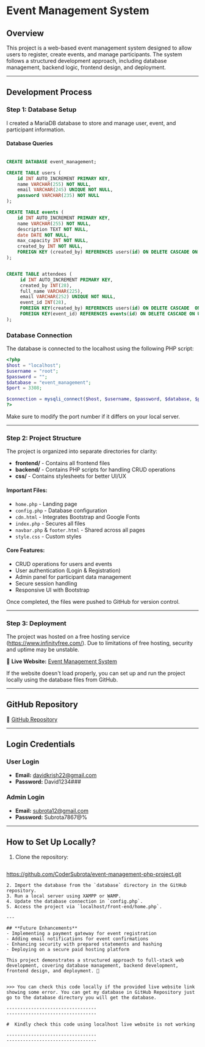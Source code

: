 # Event Management System

## Overview
This project is a web-based event management system designed to allow users to register, create events, and manage participants. The system follows a structured development approach, including database management, backend logic, frontend design, and deployment.

---

## **Development Process**

### **Step 1: Database Setup**
I created a MariaDB database to store and manage user, event, and participant information.

#### **Database Queries**
```sql

CREATE DATABASE event_management;

CREATE TABLE users (
    id INT AUTO_INCREMENT PRIMARY KEY,
    name VARCHAR(255) NOT NULL,
    email VARCHAR(245) UNIQUE NOT NULL,
    password VARCHAR(235) NOT NULL
);

CREATE TABLE events (
    id INT AUTO_INCREMENT PRIMARY KEY,
    name VARCHAR(255) NOT NULL,
    description TEXT NOT NULL,
    date DATE NOT NULL,
    max_capacity INT NOT NULL,
    created_by INT NOT NULL,
    FOREIGN KEY (created_by) REFERENCES users(id) ON DELETE CASCADE ON UPDATE CASCADE
);


CREATE TABLE attendees (
     id INT AUTO_INCREMENT PRIMARY KEY,
     created_by INT(28),
     full_name VARCHAR(225),
     email VARCHAR(252) UNIQUE NOT NULL,
     event_id INT(28),
     FOREIGN KEY(created_by) REFERENCES users(id) ON DELETE CASCADE  ON UPDATE CASCADE,
     FOREIGN KEY(event_id) REFERENCES events(id) ON DELETE CASCADE ON UPDATE CASCADE
);

```

### **Database Connection**
The database is connected to the localhost using the following PHP script:
```php
<?php
$host = "localhost";
$username = "root";
$password = "";
$database = "event_management";
$port = 3308;

$connection = mysqli_connect($host, $username, $password, $database, $port);
?>
```
Make sure to modify the port number if it differs on your local server.

---

### **Step 2: Project Structure**
The project is organized into separate directories for clarity:
- **frontend/** - Contains all frontend files
- **backend/** - Contains PHP scripts for handling CRUD operations
- **css/** - Contains stylesheets for better UI/UX

#### **Important Files:**
- `home.php` - Landing page
- `config.php` - Database configuration
- `cdn.html` - Integrates Bootstrap and Google Fonts
- `index.php` - Secures all files
- `navbar.php` & `footer.html` - Shared across all pages
- `style.css` - Custom styles

#### **Core Features:**
- CRUD operations for users and events
- User authentication (Login & Registration)
- Admin panel for participant data management
- Secure session handling
- Responsive UI with Bootstrap

Once completed, the files were pushed to GitHub for version control.

---

### **Step 3: Deployment**
The project was hosted on a free hosting service (https://www.infinityfree.com/). Due to limitations of free hosting, security and uptime may be unstable.

🔗 **Live Website:** [Event Management System](http://event-management-bd.rf.gd/front-end/home.php)

If the website doesn't load properly, you can set up and run the project locally using the database files from GitHub.

---

## **GitHub Repository**
📌 [GitHub Repository](https://github.com/CoderSubrota/event-management-php-project)

---

## **Login Credentials**
### **User Login**
- **Email:** davidkrish22@gmail.com
- **Password:** David1234###

### **Admin Login**
- **Email:** subrota12@gmail.com
- **Password:** Subrota7867@%

---

## **How to Set Up Locally?**
1. Clone the repository:
   ```bash
https://github.com/CoderSubrota/event-management-php-project.git
   ```
2. Import the database from the `database` directory in the GitHub repository.
3. Run a local server using XAMPP or WAMP.
4. Update the database connection in `config.php`.
5. Access the project via `localhost/front-end/home.php`.

---

## **Future Enhancements**
- Implementing a payment gateway for event registration
- Adding email notifications for event confirmations
- Enhancing security with prepared statements and hashing
- Deploying on a secure paid hosting platform

This project demonstrates a structured approach to full-stack web development, covering database management, backend development, frontend design, and deployment. 🚀


>>> You can check this code locally if the provided live website link showing some error. You can get my database in GitHub Repository just go to the database directory you will get the database.

---------------------------------
---------------------------------

#  Kindly check this code using localhost live website is not working 

---------------------------------
---------------------------------
